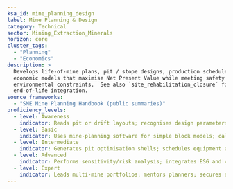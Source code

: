 ```yaml
---
ksa_id: mine_planning_design
label: Mine Planning & Design
category: Technical
sector: Mining_Extraction_Minerals
horizon: core
cluster_tags:
  - "Planning"
  - "Economics"
description: >
  Develops life-of-mine plans, pit / stope designs, production schedules, and
  economic models that maximise Net Present Value while meeting safety and
  environmental constraints.  See also `site_rehabilitation_closure` for
  end-of-life integration.
source_frameworks:
  - "SME Mine Planning Handbook (public summaries)"
proficiency_levels:
  - level: Awareness
    indicator: Reads pit or drift layouts; recognises design parameters.
  - level: Basic
    indicator: Uses mine-planning software for simple block models; calculates stripping ratio.
  - level: Intermediate
    indicator: Generates pit optimisation shells; schedules equipment and manpower.
  - level: Advanced
    indicator: Performs sensitivity/risk analysis; integrates ESG and closure costs.
  - level: Expert
    indicator: Leads multi-mine portfolios; mentors planners; secures approvals from boards and regulators.
---
```

